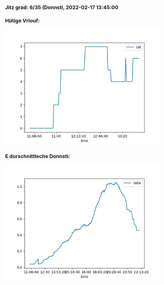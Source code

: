 ### Jitz grad: 6/35 (Donnsti, 2022-02-17 13:45:00

### Hütige Vrlouf:
![Graph](Today.png)

### E durschnittleche Donnsti:
![Graph](Donnsti.png)